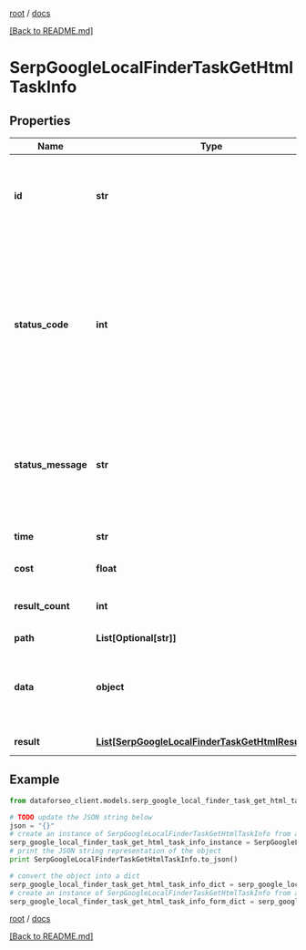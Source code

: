 [root](./../ "root") / [docs](./ "docs")

[[Back to README.md]](./../README.md "[Back to README.md]")

# SerpGoogleLocalFinderTaskGetHtmlTaskInfo

## Properties

Name | Type | Description | Notes
------------ | ------------- | ------------- | -------------
**id** | **str** | task identifier unique task identifier in our system in the UUID format | [optional]
**status_code** | **int** | status code of the task generated by DataForSEO, can be within the following range: 10000-60000 you can find the full list of the response codes here | [optional]
**status_message** | **str** | informational message of the task you can find the full list of general informational messages here | [optional]
**time** | **str** | execution time, seconds | [optional]
**cost** | **float** | total tasks cost, USD | [optional]
**result_count** | **int** | number of elements in the result array | [optional]
**path** | **List[Optional[str]]** | URL path | [optional]
**data** | **object** | contains the same parameters that you specified in the POST request | [optional]
**result** | [**List[SerpGoogleLocalFinderTaskGetHtmlResultInfo]**](SerpGoogleLocalFinderTaskGetHtmlResultInfo.md) | array of results | [optional]

## Example

```python
from dataforseo_client.models.serp_google_local_finder_task_get_html_task_info import SerpGoogleLocalFinderTaskGetHtmlTaskInfo

# TODO update the JSON string below
json = "{}"
# create an instance of SerpGoogleLocalFinderTaskGetHtmlTaskInfo from a JSON string
serp_google_local_finder_task_get_html_task_info_instance = SerpGoogleLocalFinderTaskGetHtmlTaskInfo.from_json(json)
# print the JSON string representation of the object
print SerpGoogleLocalFinderTaskGetHtmlTaskInfo.to_json()

# convert the object into a dict
serp_google_local_finder_task_get_html_task_info_dict = serp_google_local_finder_task_get_html_task_info_instance.to_dict()
# create an instance of SerpGoogleLocalFinderTaskGetHtmlTaskInfo from a dict
serp_google_local_finder_task_get_html_task_info_form_dict = serp_google_local_finder_task_get_html_task_info.from_dict(serp_google_local_finder_task_get_html_task_info_dict)
```

  

[root](./../ "root") / [docs](./ "docs")

[[Back to README.md]](./../README.md "[Back to README.md]")